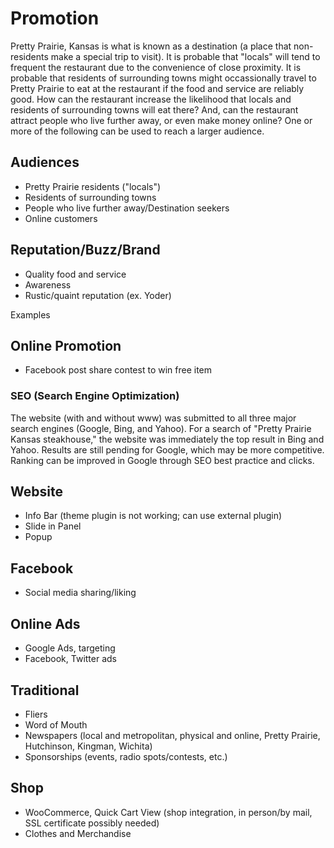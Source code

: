 # Promotion

Pretty Prairie, Kansas is what is known as a destination (a place that non-residents make a special trip to visit). It is probable that "locals" will tend to frequent the restaurant due to the convenience of close proximity. It is probable that residents of surrounding towns might occassionally travel to Pretty Prairie to eat at the restaurant if the food and service are reliably good. How can the restaurant increase the likelihood that locals and residents of surrounding towns will eat there? And, can the restaurant attract people who live further away, or even make money online? One or more of the following can be used to reach a larger audience.

## Audiences

* Pretty Prairie residents ("locals")
* Residents of surrounding towns
* People who live further away/Destination seekers
* Online customers

## Reputation/Buzz/Brand

* Quality food and service
* Awareness
* Rustic/quaint reputation (ex. Yoder)

Examples

## Online Promotion

* Facebook post share contest to win free item

### SEO (Search Engine Optimization)

The website (with and without www) was submitted to all three major search engines (Google, Bing, and Yahoo). For a search of "Pretty Prairie Kansas steakhouse," the website was immediately the top result in Bing and Yahoo. Results are still pending for Google, which may be more competitive. Ranking can be improved in Google through SEO best practice and clicks.

## Website

* Info Bar (theme plugin is not working; can use external plugin)
* Slide in Panel
* Popup

## Facebook

* Social media sharing/liking

## Online Ads

* Google Ads, targeting
* Facebook, Twitter ads

## Traditional

* Fliers
* Word of Mouth
* Newspapers (local and metropolitan, physical and online, Pretty Prairie, Hutchinson, Kingman, Wichita)
* Sponsorships (events, radio spots/contests, etc.)

## Shop

* WooCommerce, Quick Cart View (shop integration, in person/by mail, SSL certificate possibly needed)
* Clothes and Merchandise
